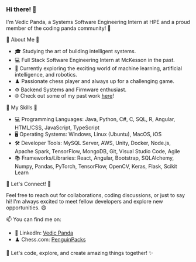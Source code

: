 ### Hi there! 👋

I'm Vedic Panda, a Systems Software Engineering Intern at HPE and a proud member of the coding panda community! 🐼

🌟 About Me 🌟

- 🎓 Studying the art of building intelligent systems.
- 💻 Full Stack Software Engineering Intern at McKesson in the past.
- 🔭 Currently exploring the exciting world of machine learning, artificial intelligence, and robotics.
- ♟️ Passionate chess player and always up for a challenging game.
- ⚙️ Backend Systems and Firmware enthusiast.
- 🌐 Check out some of my past work [here](https://github.com/DragonCoderz?tab=repositories)!

🚀 My Skills 🚀

- 💻 Programming Languages: Java, Python, C#, C, SQL, R, Angular, HTML/CSS, JavaScript, TypeScript
- 🖥️ Operating Systems: Windows, Linux (Ubuntu), MacOS, iOS
- 🛠️ Developer Tools: MySQL Server, AWS, Unity, Docker, Node.js, Apache Spark, TensorFlow, MongoDB, Git, Visual Studio Code, Agile
- 📚 Frameworks/Libraries: React, Angular, Bootstrap, SQLAlchemy, Numpy, Pandas, PyTorch, TensorFlow, OpenCV, Keras, Flask, Scikit Learn

💌 Let's Connect! 💌

Feel free to reach out for collaborations, coding discussions, or just to say hi! I'm always excited to meet fellow developers and explore new opportunities. 😄

📫 You can find me on:
- 💼 LinkedIn: [Vedic Panda](https://www.linkedin.com/in/vedic-panda/)
- ♟️ Chess.com: [PenguinPacks](https://chess.com/member/PenguinPacks)

🎉 Let's code, explore, and create amazing things together! ✨
